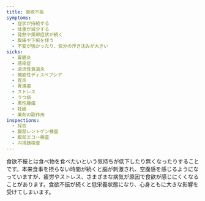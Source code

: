 ```yaml
---
title: 食欲不振
symptoms:
  - 症状が持続する
  - 体重が減少する
  - 発熱や風邪症状が続く
  - 腹痛や下痢を伴う
  - 不安が強かったり、気分の浮き沈みが大きい
sicks:
  - 胃腸炎
  - 感染症
  - 逆流性食道炎
  - 機能性ディスペプシア
  - 胃炎
  - 胃潰瘍
  - ストレス
  - うつ病
  - 悪性腫瘍
  - 妊娠
  - 薬剤の副作用
inspections:
  - 採血
  - 腹部レントゲン検査
  - 腹部エコー検査
  - 内視鏡検査
---
```


食欲不振とは食べ物を食べたいという気持ちが低下したり無くなったりすることです。本来食事を摂らない時間が続くと脳が刺激され、空腹感を感じるようになっていますが、疲労やストレス、さまざまな病気が原因で食欲が感じにくくなることがあります。食欲不振が続くと低栄養状態になり、心身ともに大きな影響を受けてしまいます。
